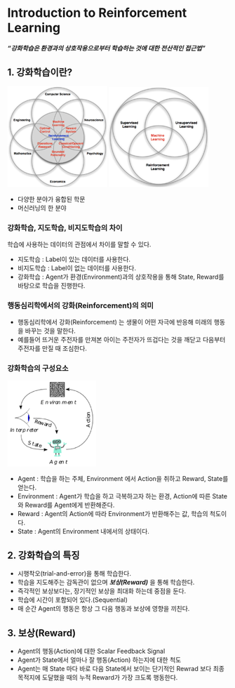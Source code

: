 # Introduction to Reinforcement Learning

***“강화학습은 환경과의 상호작용으로부터 학습하는 것에 대한 전산적인 접근법”***

## **1. 강화학습이란?**

<img src="./Images/1.png" width="45%"/>
<img src="./Images/2.png" width="45%"/>

- 다양한 분야가 융합된 학문
- 머신러닝의 한 분야

### **강화학습, 지도학습, 비지도학습의 차이**
학습에 사용하는 데이터의 관점에서 차이를 말할 수 있다.
- 지도학습 : Label이 있는 데이터를 사용한다.
- 비지도학습 : Label이 없는 데이터를 사용한다.
- 강화학습 : Agent가 환경(Environment)과의 상호작용을 통해 State, Reward를 바탕으로 학습을 진행한다.

### **행동심리학에서의 강화(Reinforcement)의 의미**

- 행동심리학에서 강화(Reinforcement) 는 생물이 어떤 자극에 반응해 미래의 행동을 바꾸는 것을 말한다.
- 예를들어 뜨거운 주전자를 만져본 아이는 주전자가 뜨겁다는 것을 깨닫고 다음부터 주전자를 만질 때 조심한다.

### **강화학습의 구성요소**
<img src="./Images/3.png" width="40%"/>

- Agent : 학습을 하는 주체, Environment 에서 Action을 취하고 Reward, State를 얻는다.
- Environment : Agent가 학습을 하고 극복하고자 하는 환경, Action에 따른 State와 Reward를 Agent에게 반환해준다.
- Reward : Agent의 Action에 따라 Environment가 반환해주는 값, 학습의 척도이다.
- State : Agent의 Environment 내에서의 상태이다.

## **2. 강화학습의 특징**
- 시행착오(trial-and-error)을 통해 학습한다.
- 학습을 지도해주는 감독관이 없으며 ***보상(Reward)*** 을 통해 학습한다.
- 즉각적인 보상보다는, 장기적인 보상을 최대화 하는데 중점을 둔다.
- 학습에 시간이 포함되어 있다.(Sequential)
- 매 순간 Agent의 행동은 항상 그 다음 행동과 보상에 영향을 끼친다.

## **3. 보상(Reward)**
- Agent의 행동(Action)에 대한 Scalar Feedback Signal
- Agent가 State에서 얼마나 잘 행동(Action) 하는지에 대한 척도
- Agent는 매 State 마다 바로 다음 State에서 보이는 단기적인 Rewrad 보다 최종 목적지에 도달했을 때의 누적 Reward가 가장 크도록 행동한다.
